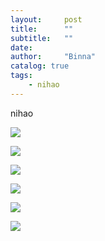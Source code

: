 ```yaml
---
layout:     post
title:      ""
subtitle:   ""
date:       
author:     "Binna"
catalog: true
tags:
    - nihao
---
```

nihao

![](https://ofw1nwn63.qnssl.com/blogg/_image/敲爆你脑壳.jpg)

![](https://ofw1nwn63.qnssl.com/blogg/_image/WX20180123-174851@2x.png)

![](https://ofw1nwn63.qnssl.com/blogg/_image/QQ图片20161202155421.jpg)

![](https://ofw1nwn63.qnssl.com/blogg/_image/QQ图片20161202155421.jpg)

![](https://ofw1nwn63.qnssl.com/blogg/_image/avatar.jpg)

![](https://ofw1nwn63.qnssl.com/blogg/_image/WX20180123-174851@2x.png)
